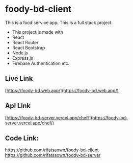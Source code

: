 # foody-bd-client

This is a food service app. This is a full stack project.
- This project is made with 
- React
- React Router
- React Bootstrap
- Node.js
- Express.js
- Firebase Authentication etc.
 

## Live Link
[https://foody-bd.web.app/](https://foody-bd.web.app/)

## Api Link
[https://foody-bd-server.vercel.app/chef/](https://foody-bd-server.vercel.app/chef/)

## Code Link: 
 https://github.com/rifatsaown/foody-bd-client
 https://github.com/rifatsaown/foody-bd-server